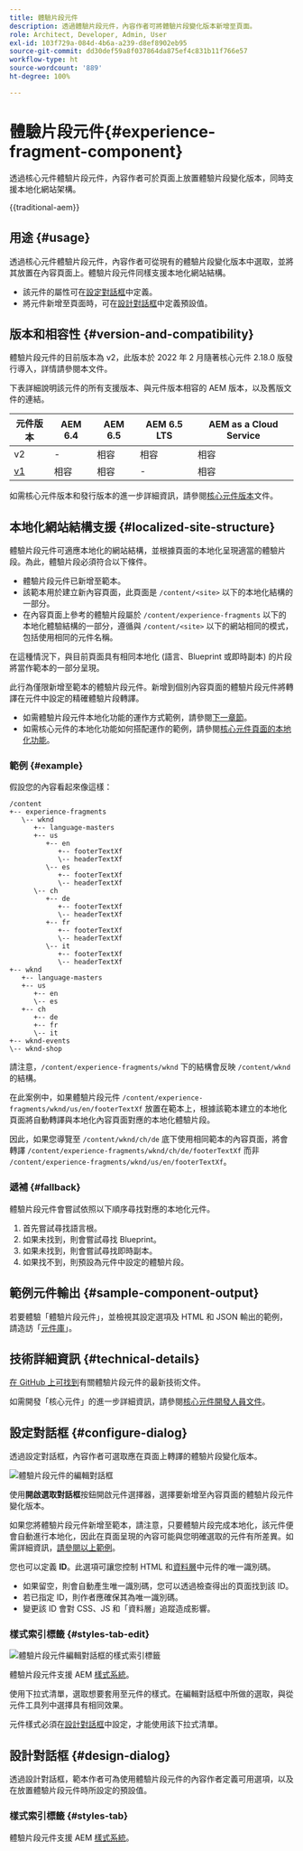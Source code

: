 ```yaml
---
title: 體驗片段元件
description: 透過體驗片段元件，內容作者可將體驗片段變化版本新增至頁面。
role: Architect, Developer, Admin, User
exl-id: 103f729a-084d-4b6a-a239-d8ef8902eb95
source-git-commit: dd30def59a8f037864da875ef4c831b11f766e57
workflow-type: ht
source-wordcount: '889'
ht-degree: 100%

---
```



# 體驗片段元件{#experience-fragment-component}

透過核心元件體驗片段元件，內容作者可於頁面上放置體驗片段變化版本，同時支援本地化網站架構。

{{traditional-aem}}

## 用途 {#usage}

透過核心元件體驗片段元件，內容作者可從現有的體驗片段變化版本中選取，並將其放置在內容頁面上。體驗片段元件同樣支援本地化網站結構。

* 該元件的屬性可在[設定對話框](#configure-dialog)中定義。
* 將元件新增至頁面時，可在[設計對話框](#design-dialog)中定義預設值。

## 版本和相容性 {#version-and-compatibility}

體驗片段元件的目前版本為 v2，此版本於 2022 年 2 月隨著核心元件 2.18.0 版發行導入，詳情請參閱本文件。

下表詳細說明該元件的所有支援版本、與元件版本相容的 AEM 版本，以及舊版文件的連結。

| 元件版本 | AEM 6.4 | AEM 6.5 | AEM 6.5 LTS | AEM as a Cloud Service |
|--- |--- |---|---|---|
| v2 | - | 相容 | 相容 | 相容 |
| [v1](v1/experience-fragment.md) | 相容 | 相容 | - | 相容 |

如需核心元件版本和發行版本的進一步詳細資訊，請參閱[核心元件版本](/help/versions.md)文件。

## 本地化網站結構支援 {#localized-site-structure}

體驗片段元件可適應本地化的網站結構，並根據頁面的本地化呈現適當的體驗片段。為此，體驗片段必須符合以下條件。

* 體驗片段元件已新增至範本。
* 該範本用於建立新內容頁面，此頁面是 `/content/<site>` 以下的本地化結構的一部分。
* 在內容頁面上參考的體驗片段屬於 `/content/experience-fragments` 以下的本地化體驗結構的一部分，遵循與 `/content/<site>` 以下的網站相同的模式，包括使用相同的元件名稱。

在這種情況下，與目前頁面具有相同本地化 (語言、Blueprint 或即時副本) 的片段將當作範本的一部分呈現。

此行為僅限新增至範本的體驗片段元件。新增到個別內容頁面的體驗片段元件將轉譯在元件中設定的精確體驗片段轉譯。

* 如需體驗片段元件本地化功能的運作方式範例，請參閱[下一章節](#example)。
* 如需核心元件的本地化功能如何搭配運作的範例，請參閱[核心元件頁面的本地化功能](/help/get-started/localization.md)。

### 範例 {#example}

假設您的內容看起來像這樣：

```
/content
+-- experience-fragments
   \-- wknd
      +-- language-masters
      +-- us
         +-- en
            +-- footerTextXf
            \-- headerTextXf
         \-- es
            +-- footerTextXf
            \-- headerTextXf
      \-- ch
         +-- de
            +-- footerTextXf
            \-- headerTextXf
         +-- fr
            +-- footerTextXf
            \-- headerTextXf
         \-- it
            +-- footerTextXf
            \-- headerTextXf
+-- wknd
   +-- language-masters
   +-- us
      +-- en
      \-- es
   +-- ch
      +-- de
      +-- fr
      \-- it
+-- wknd-events
\-- wknd-shop
```

請注意，`/content/experience-fragments/wknd` 下的結構會反映 `/content/wknd` 的結構。

在此案例中，如果體驗片段元件 `/content/experience-fragments/wknd/us/en/footerTextXf` 放置在範本上，根據該範本建立的本地化頁面將自動轉譯與本地化內容頁面對應的本地化體驗片段。

因此，如果您導覽至 `/content/wknd/ch/de` 底下使用相同範本的內容頁面，將會轉譯 `/content/experience-fragments/wknd/ch/de/footerTextXf` 而非 `/content/experience-fragments/wknd/us/en/footerTextXf`。

### 遞補 {#fallback}

體驗片段元件會嘗試依照以下順序尋找對應的本地化元件。

1. 首先嘗試尋找語言根。
1. 如果未找到，則會嘗試尋找 Blueprint。
1. 如果未找到，則會嘗試尋找即時副本。
1. 如果找不到，則預設為元件中設定的體驗片段。

## 範例元件輸出 {#sample-component-output}

若要體驗「體驗片段元件」，並檢視其設定選項及 HTML 和 JSON 輸出的範例，請造訪「[元件庫](https://adobe.com/go/aem_cmp_library_xf)」。

## 技術詳細資訊 {#technical-details}

[在 GitHub 上可找到](https://adobe.com/go/aem_cmp_tech_xf_v2_tw)有關體驗片段元件的最新技術文件。

如需開發「核心元件」的進一步詳細資訊，請參閱[核心元件開發人員文件](/help/developing/overview.md)。

## 設定對話框 {#configure-dialog}

透過設定對話框，內容作者可選取應在頁面上轉譯的體驗片段變化版本。

![體驗片段元件的編輯對話框](/help/assets/experience-fragment-edit.png)

使用&#x200B;**開啟選取對話框**&#x200B;按鈕開啟元件選擇器，選擇要新增至內容頁面的體驗片段元件變化版本。

如果您將體驗片段元件新增至範本，請注意，只要體驗片段完成本地化，該元件便會自動進行本地化，因此在頁面呈現的內容可能與您明確選取的元件有所差異。如需詳細資訊，[請參閱以上範例](#example)。

您也可以定義 **ID**。此選項可讓您控制 HTML 和[資料層](/help/developing/data-layer/overview.md)中元件的唯一識別碼。

* 如果留空，則會自動產生唯一識別碼，您可以透過檢查得出的頁面找到該 ID。
* 若已指定 ID，則作者應確保其為唯一識別碼。
* 變更該 ID 會對 CSS、JS 和「資料層」追蹤造成影響。

### 樣式索引標籤 {#styles-tab-edit}

![體驗片段元件編輯對話框的樣式索引標籤](/help/assets/experience-fragment-edit-styles.png)

體驗片段元件支援 AEM [樣式系統](/help/get-started/authoring.md#component-styling)。

使用下拉式清單，選取想要套用至元件的樣式。在編輯對話框中所做的選取，與從元件工具列中選擇具有相同效果。

元件樣式必須在[設計對話框](#design-dialog)中設定，才能使用該下拉式清單。

## 設計對話框 {#design-dialog}

透過設計對話框，範本作者可為使用體驗片段元件的內容作者定義可用選項，以及在放置體驗片段元件時所設定的預設值。

### 樣式索引標籤 {#styles-tab}

體驗片段元件支援 AEM [樣式系統](/help/get-started/authoring.md#component-styling)。
